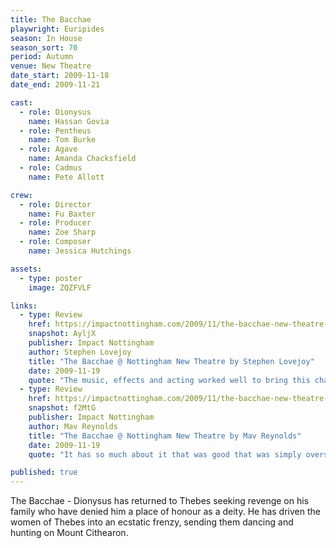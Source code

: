 ```yaml
---
title: The Bacchae
playwright: Euripides
season: In House
season_sort: 70
period: Autumn
venue: New Theatre
date_start: 2009-11-18
date_end: 2009-11-21

cast:
  - role: Dionysus
    name: Hassan Govia
  - role: Pentheus
    name: Tom Burke
  - role: Agave
    name: Amanda Chacksfield
  - role: Cadmus
    name: Pete Allott

crew:
  - role: Director
    name: Fu Baxter
  - role: Producer
    name: Zoe Sharp
  - role: Composer
    name: Jessica Hutchings

assets:
  - type: poster
    image: ZQZFVLF

links:
  - type: Review
    href: https://impactnottingham.com/2009/11/the-bacchae-new-theatre-by-stephen-lovejoy/
    snapshot: AyljX
    publisher: Impact Nottingham
    author: Stephen Lovejoy
    title: "The Bacchae @ Nottingham New Theatre by Stephen Lovejoy"
    date: 2009-11-19
    quote: "The music, effects and acting worked well to bring this challenging script to life in an atmospheric way and the build up to the climax was powerful. It was engaging and there were certainly enough screaming females to keep anybody satisfied. Definitely one that I’d recommend going to see."
  - type: Review
    href: https://impactnottingham.com/2009/11/the-bacchae-new-theatre-by-mav-reynolds/
    snapshot: f2MtG
    publisher: Impact Nottingham
    author: Mav Reynolds
    title: "The Bacchae @ Nottingham New Theatre by Mav Reynolds"
    date: 2009-11-19
    quote: "It has so much about it that was good that was simply overshadowed tonight, literally. It is a play that is hugely atmospheric, but on its first night, almost unwatchable."

published: true
---
```


The Bacchae - Dionysus has returned to Thebes seeking revenge on his family who have denied him a place of honour as a deity. He has driven the women of Thebes into an ecstatic frenzy, sending them dancing and hunting on Mount Cithearon.

